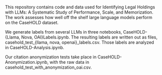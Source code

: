 This repository contains code and data used for Identifying Legal Holdings with LLMs: A Systematic Study of Performance, Scale, and Memorization. The work assesses how well off the shelf large language models perform on the CaseHOLD dataset.

We generate labels from several LLMs in three notebooks, CaseHOLD-{Llama, Nova, OAI}Labels.ipynb. The resulting labels are written out as files, casehold_test_{llama, nova, openai}_labels.csv. Those labels are analyzed in CaseHOLD-Analysis.ipynb.

Our citation anonymization tests take place in CaseHOLD-Anonymization.ipynb, with the raw data in casehold_test_with_anonymization_oai.csv.
